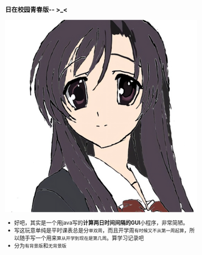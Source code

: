 ### 日在校园青春版--  >_<

![西园寺世界](resources/static/001.jpg)
- 好吧，其实是一个用java写的**计算两日时间间隔的GUI**小程序，非常简陋。
- 写这玩意单纯是平时课表总是分`单双周`，而且开学周`有时候又不从第一周起算`，所以随手写一个用来`算从开学到现在是第几周`。算学习记录吧
- 分为`有背景版`和`无背景版`